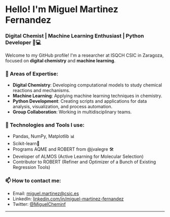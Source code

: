 # Hello! I'm Miguel Martinez Fernandez

### Digital Chemist | Machine Learning Enthusiast | Python Developer 🧪💻

Welcome to my GitHub profile! I'm a researcher at ISQCH CSIC in Zaragoza, focused on **digital chemistry** and **machine learning**. 

### 🔬 Areas of Expertise:
- **Digital Chemistry**: Developing computational models to study chemical reactions and mechanisms.
- **Machine Learning**: Applying machine learning techniques in chemistry.
- **Python Development**: Creating scripts and applications for data analysis, visualization, and process automation.
- **Group Collaboration**: Working in multidisciplinary teams.

### 🚀 Technologies and Tools I use:
- Pandas, NumPy, Matplotlib 📊
- Scikit-learn🤖
- Programs AQME and ROBERT from @jvalegre 🛠️
- Developer of ALMOS (Active Learning for Molecular Selection)
- Contributor to ROBERT (Refiner and Optimizer of a Bunch of Existing Regression Tools)

### 📫 How to contact me:
- Email: [miguel.martinez@csic.es](mailto:miguel.martinez@csic.es)
- LinkedIn: [linkedin.com/in/miguel-martinez-fernandez](https://www.linkedin.com/in/miguel-mart%C3%ADnez-fern%C3%A1ndez-634167157/)
- Twitter: [@MiguelCheminf](https://x.com/MiguelCheminf)
---
